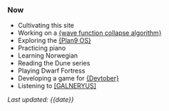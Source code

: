 ### Now

- Cultivating this site
- Working on a [{wave function collapse algorithm}](intro_to_wfc.html)
- Exploring the [{Plan9 OS}](plan9.html)
- Practicing piano
- Learning Norwegian
- Reading the Dune series
- Playing Dwarf Fortress
- Developing a game for [{Devtober}](devtober.html)
- Listening to [[GALNERYUS]](https://open.spotify.com/artist/3BNDjSD67jJE4fhxX1b2OV?si=Au_bteD8QgmMRzTEsARdWg)

*Last updated: {{date}}*
